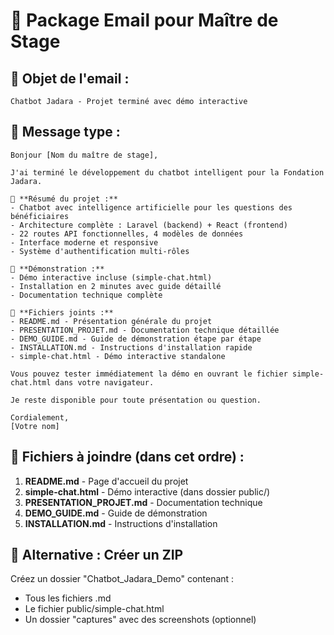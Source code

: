 # 📧 Package Email pour Maître de Stage

## 🎯 **Objet de l'email :**
`Chatbot Jadara - Projet terminé avec démo interactive`

## 📧 **Message type :**

```
Bonjour [Nom du maître de stage],

J'ai terminé le développement du chatbot intelligent pour la Fondation Jadara. 

🤖 **Résumé du projet :**
- Chatbot avec intelligence artificielle pour les questions des bénéficiaires
- Architecture complète : Laravel (backend) + React (frontend)
- 22 routes API fonctionnelles, 4 modèles de données
- Interface moderne et responsive
- Système d'authentification multi-rôles

🎪 **Démonstration :**
- Démo interactive incluse (simple-chat.html)
- Installation en 2 minutes avec guide détaillé
- Documentation technique complète

📁 **Fichiers joints :**
- README.md - Présentation générale du projet
- PRESENTATION_PROJET.md - Documentation technique détaillée
- DEMO_GUIDE.md - Guide de démonstration étape par étape
- INSTALLATION.md - Instructions d'installation rapide
- simple-chat.html - Démo interactive standalone

Vous pouvez tester immédiatement la démo en ouvrant le fichier simple-chat.html dans votre navigateur.

Je reste disponible pour toute présentation ou question.

Cordialement,
[Votre nom]
```

## 📁 **Fichiers à joindre (dans cet ordre) :**

1. **README.md** - Page d'accueil du projet
2. **simple-chat.html** - Démo interactive (dans dossier public/)
3. **PRESENTATION_PROJET.md** - Documentation technique
4. **DEMO_GUIDE.md** - Guide de démonstration
5. **INSTALLATION.md** - Instructions d'installation

## 🚀 **Alternative : Créer un ZIP**

Créez un dossier "Chatbot_Jadara_Demo" contenant :
- Tous les fichiers .md
- Le fichier public/simple-chat.html
- Un dossier "captures" avec des screenshots (optionnel)
```
